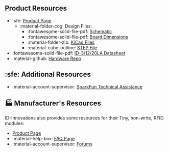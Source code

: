 ## Product Resources

- :sfe: [Product Page](https://https://www.sparkfun.com/sparkfun-rfid-usb-c-reader.html)
	- :material-folder-cog: Design Files:
		- :fontawesome-solid-file-pdf: [Schematic](./assets/board_files/schematic.pdf)
		- :fontawesome-solid-file-pdf: [Board Dimensions](./assets/board_files/dimensions.pdf)
		- :material-folder-zip: [KiCad Files](./assets/board_files/kicad_files.zip)
		- :material-cube-outline: [STEP File](./assets/3d_model/cad_model.step)
- :fontawesome-solid-file-pdf: [ID-3/12/20LA Datasheet](https://www.id-innovations.com/ID-3&12&20LA(en)%20V2.01%2020200526.pdf)
- :material-github: [Hardware Repo](https://github.com/sparkfun/SparkFun_RFID_USB-C_Reader)


## :sfe: Additional Resources

- :material-account-supervisor: [SparkFun Technical Assistance](https://www.sparkfun.com/technical_assistance)


## 🏭 Manufacturer's Resources
ID-Innovations also provides some resources for their Tiny, non-write, RFID modules:

- [Product Page](https://www.id-innovations.com/Modules(non%20write).htm)
- :material-help-box: [FAQ Page](https://www.id-innovations.com/FAQ.html)
- :material-account-supervisor: [Forums](https://www.id-innovations.com/forum.html)